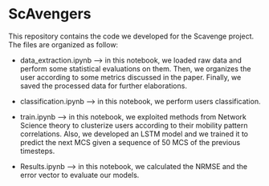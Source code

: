 # ScAvengers

This repository contains the code we developed for the Scavenge project.
The files are organized as follow:
- data_extraction.ipynb --> in this notebook, we loaded raw data and perform some
                            statistical evaluations on them. Then, we organizes the
                            user according to some metrics discussed in the paper. 
                            Finally, we saved the processed data for further elaborations.
                            
- classification.ipynb --> in this notebook, we perform users classification.

- train.ipynb --> in this notebook, we exploited methods from Network Science theory
                  to clusterize users according to their mobility pattern correlations.
                  Also, we developed an LSTM model and we trained it to predict the next
                  MCS given a sequence of 50 MCS of the previous timesteps.
                  
- Results.ipynb --> in this notebook, we calculated the NRMSE and the error vector to evaluate
                    our models.
